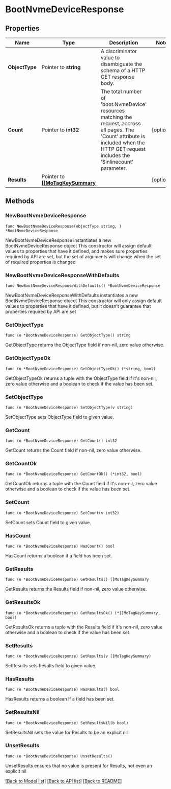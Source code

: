 # BootNvmeDeviceResponse

## Properties

Name | Type | Description | Notes
------------ | ------------- | ------------- | -------------
**ObjectType** | Pointer to **string** | A discriminator value to disambiguate the schema of a HTTP GET response body. | 
**Count** | Pointer to **int32** | The total number of &#39;boot.NvmeDevice&#39; resources matching the request, accross all pages. The &#39;Count&#39; attribute is included when the HTTP GET request includes the &#39;$inlinecount&#39; parameter. | [optional] 
**Results** | Pointer to [**[]MoTagKeySummary**](mo.TagKeySummary.md) |  | [optional] 

## Methods

### NewBootNvmeDeviceResponse

`func NewBootNvmeDeviceResponse(objectType string, ) *BootNvmeDeviceResponse`

NewBootNvmeDeviceResponse instantiates a new BootNvmeDeviceResponse object
This constructor will assign default values to properties that have it defined,
and makes sure properties required by API are set, but the set of arguments
will change when the set of required properties is changed

### NewBootNvmeDeviceResponseWithDefaults

`func NewBootNvmeDeviceResponseWithDefaults() *BootNvmeDeviceResponse`

NewBootNvmeDeviceResponseWithDefaults instantiates a new BootNvmeDeviceResponse object
This constructor will only assign default values to properties that have it defined,
but it doesn't guarantee that properties required by API are set

### GetObjectType

`func (o *BootNvmeDeviceResponse) GetObjectType() string`

GetObjectType returns the ObjectType field if non-nil, zero value otherwise.

### GetObjectTypeOk

`func (o *BootNvmeDeviceResponse) GetObjectTypeOk() (*string, bool)`

GetObjectTypeOk returns a tuple with the ObjectType field if it's non-nil, zero value otherwise
and a boolean to check if the value has been set.

### SetObjectType

`func (o *BootNvmeDeviceResponse) SetObjectType(v string)`

SetObjectType sets ObjectType field to given value.


### GetCount

`func (o *BootNvmeDeviceResponse) GetCount() int32`

GetCount returns the Count field if non-nil, zero value otherwise.

### GetCountOk

`func (o *BootNvmeDeviceResponse) GetCountOk() (*int32, bool)`

GetCountOk returns a tuple with the Count field if it's non-nil, zero value otherwise
and a boolean to check if the value has been set.

### SetCount

`func (o *BootNvmeDeviceResponse) SetCount(v int32)`

SetCount sets Count field to given value.

### HasCount

`func (o *BootNvmeDeviceResponse) HasCount() bool`

HasCount returns a boolean if a field has been set.

### GetResults

`func (o *BootNvmeDeviceResponse) GetResults() []MoTagKeySummary`

GetResults returns the Results field if non-nil, zero value otherwise.

### GetResultsOk

`func (o *BootNvmeDeviceResponse) GetResultsOk() (*[]MoTagKeySummary, bool)`

GetResultsOk returns a tuple with the Results field if it's non-nil, zero value otherwise
and a boolean to check if the value has been set.

### SetResults

`func (o *BootNvmeDeviceResponse) SetResults(v []MoTagKeySummary)`

SetResults sets Results field to given value.

### HasResults

`func (o *BootNvmeDeviceResponse) HasResults() bool`

HasResults returns a boolean if a field has been set.

### SetResultsNil

`func (o *BootNvmeDeviceResponse) SetResultsNil(b bool)`

 SetResultsNil sets the value for Results to be an explicit nil

### UnsetResults
`func (o *BootNvmeDeviceResponse) UnsetResults()`

UnsetResults ensures that no value is present for Results, not even an explicit nil

[[Back to Model list]](../README.md#documentation-for-models) [[Back to API list]](../README.md#documentation-for-api-endpoints) [[Back to README]](../README.md)


